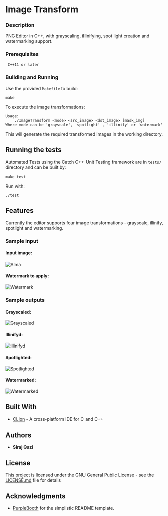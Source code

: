 # Image Transform

### Description

PNG Editor in C++, with grayscaling, illinifying, spot light creation and watermarking support.

### Prerequisites

```
 C++11 or later
```

### Building and Running

Use the provided `Makefile` to build:

```
make
```

To execute the image transformations:

```
Usage:
	./ImageTransform <mode> <src_image> <dst_image> [mask_img]
Where mode can be 'grayscale', 'spotlight' , 'illinify' or 'watermark'
```

This will generate the required transformed images in the working directory.

## Running the tests

Automated Tests using the Catch C++ Unit Testing framework are in `tests/` directory and can be built by:
```
make test
```

Run with:
```
./test
````

## Features

Currently the editor supports four image transformations - grayscale, illinify, spotlight and watermarking.

### Sample input

#### Input image:
![Alma](/input/alma.png)

#### Watermark to apply:
![Watermark](/input/overlay.png)

### Sample outputs

#### Grayscaled:
![Grayscaled](/results/out-grayscale.png)

#### Illinifyd:
![Illinifyd](/results/out-illinify.png)

#### Spotlighted:
![Spotlighted](/results/out-spotlight.png)

#### Watermarked:
![Watermarked](/results/out-watermark.png)

## Built With

* [CLion](https://www.jetbrains.com/clion/) - A cross-platform IDE for C and C++

## Authors

* **Siraj Qazi**

## License

This project is licensed under the GNU General Public License - see the [LICENSE.md](LICENSE.md) file for details

## Acknowledgments

 - [PurpleBooth](https://github.com/PurpleBooth) for the simplistic README template.
